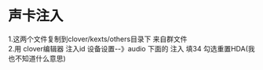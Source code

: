 # 声卡注入
1.这两个文件复制到clover/kexts/others目录下 来自群文件  
2.用 clover编辑器 注入id 设备设置--》audio 下面的 注入 填34 勾选重置HDA(我也不知道什么意思)

